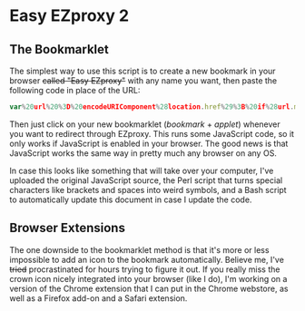 Easy EZproxy 2
============

The Bookmarklet
------------
The simplest way to use this script is to create a new bookmark in your browser ~~called "Easy EZproxy"~~ with any name you want, then paste the following code in place of the URL:
```javascript
var%20url%20%3D%20encodeURIComponent%28location.href%29%3B%20if%28url.match%28%2F%5C.%5Ba-zA-Z0-9-%25%5D%2B%24%2F%29%29%7B%20location.href%20%3D%20location.protocol%20%2B%20url.replace%28%2F%28%5C.%5Ba-zA-Z0-9-%25%5D%2B%29%24%2F%2C%20%27%241.ezproxy.cul.columbia.edu%2F%27%29%3B%20%7Dif%28url.match%28%2F%5C.%5Ba-zA-Z0-9%5C-%25%5D%2B%5C%2F%2F%29%29%7Blocation.href%20%3D%20location.protocol%20%2B%20url.replace%28%2F%28%5C.%5Ba-zA-Z0-9-%25%5D%2B%29%28%5C%2F%29%2F%2C%20%27%241.ezproxy.cul.columbia.edu%242%27%29%3B%7Djavascript:
```
Then just click on your new bookmarklet (_bookmark_ + _applet_) whenever you want to redirect through EZproxy. This runs some JavaScript code, so it only works if JavaScript is enabled in your browser. The good news is that JavaScript works the same way in pretty much any browser on any OS.

In case this looks like something that will take over your computer, I've uploaded the original JavaScript source, the Perl script that turns special characters like brackets and spaces into weird symbols, and a Bash script to automatically update this document in case I update the code.

Browser Extensions
------------
The one downside to the bookmarklet method is that it's more or less impossible to add an icon to the bookmark automatically. Believe me, I've ~~tried~~ procrastinated for hours trying to figure it out. If you really miss the crown icon nicely integrated into your browser (like I do), I'm working on a version of the Chrome extension that I can put in the Chrome webstore, as well as a Firefox add-on and a Safari extension.
